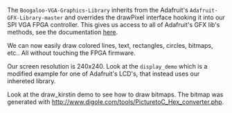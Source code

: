 The `Boogaloo-VGA-Graphics-Library` inherits from the Adafruit's `Adafruit-GFX-Library-master` and overrides the drawPixel interface hooking it into our SPI VGA FPGA controller. This gives us access to all of Adafruit's GFX lib's methods, see the documentation [here](https://learn.adafruit.com/adafruit-gfx-graphics-library/overview).

We can now easily draw colored lines, text, rectangles, circles, bitmaps, etc.. All without touching the FPGA firmware.

Our screen resolution is 240x240. Look at the `display_demo` which is a modified example for one of Adafruit's LCD's, that instead uses our inhereted library.

Look at the draw_kirstin demo to see how to draw bitmaps. The bitmap was generated with http://www.digole.com/tools/PicturetoC_Hex_converter.php.
